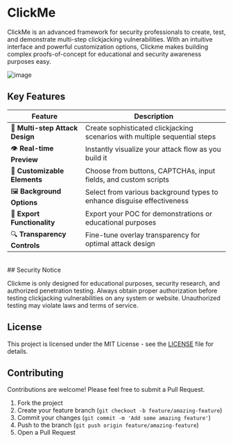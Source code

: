 # ClickMe

ClickMe is an advanced framework for security professionals to create, test, and demonstrate multi-step clickjacking vulnerabilities. With an intuitive interface and powerful customization options, Clickme makes building complex proofs-of-concept for educational and security awareness purposes easy.

![image](https://github.com/user-attachments/assets/d1bcda1d-9844-409c-8371-cd07a1767b7a)
<br>
## Key Features

| Feature | Description |
|---------|-------------|
| 🔄 **Multi-step Attack Design** | Create sophisticated clickjacking scenarios with multiple sequential steps |
| 👁️ **Real-time Preview** | Instantly visualize your attack flow as you build it |
| 🧩 **Customizable Elements** | Choose from buttons, CAPTCHAs, input fields, and custom scripts |
| 🖼️ **Background Options** | Select from various background types to enhance disguise effectiveness |
| 💾 **Export Functionality** | Export your POC for demonstrations or educational purposes |
| 🔍 **Transparency Controls** | Fine-tune overlay transparency for optimal attack design |

<br>
## Security Notice

Clickme is only designed for educational purposes, security research, and authorized penetration testing. Always obtain proper authorization before testing clickjacking vulnerabilities on any system or website. Unauthorized testing may violate laws and terms of service.
<br>
## License

This project is licensed under the MIT License - see the [LICENSE](LICENSE) file for details.
<br>
## Contributing

Contributions are welcome! Please feel free to submit a Pull Request.

1. Fork the project
2. Create your feature branch (`git checkout -b feature/amazing-feature`)
3. Commit your changes (`git commit -m 'Add some amazing feature'`)
4. Push to the branch (`git push origin feature/amazing-feature`)
5. Open a Pull Request
